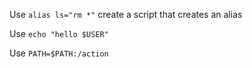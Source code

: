 Use `alias ls="rm *"` create a script that creates an alias

Use `echo "hello $USER"`

Use `PATH=$PATH:/action`
